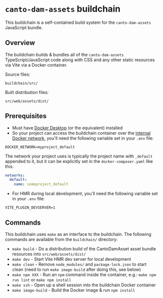 # `canto-dam-assets` buildchain

This buildchain is a self-contained build system for the `canto-dam-assets` JavaScript bundle.

## Overview

The buildchain builds & bundles all of the `canto-dam-assets` TypeScript/JavaScript code along with CSS and any other static resources via Vite via a Docker container.

Source files:

`buildchain/src/`

Built distribution files:

`src/web/assets/dist/`

## Prerequisites

- Must have [Docker Desktop](https://www.docker.com/products/docker-desktop/) (or the equivalent) installed
- So your project can access the buildchain container over the [internal Docker network](https://docs.docker.com/compose/networking/), you'll need the following variable set in your `.env` file:
```dotenv
DOCKER_NETWORK=myproject_default
```
The network your project uses is typically the project name with `_default` appended to it, but it can be explicitly set in the `docker-composer.yaml` like this:
```yaml
networks:
  default:
    name: someproject_default
```
- For HMR during local development, you'll need the following variable set in your `.env` file:
```dotenv
VITE_PLUGIN_DEVSERVER=1
```

## Commands

This buildchain uses `make` as an interface to the buildchain. The following commands are available from the `buildchain/` directory:

- `make build` - Do a distribution build of the CantoDamAsset asset bundle resources into `src/web/assets/dist/`
- `make dev` - Start Vite HMR dev server for local development
- `make clean` - Remove `node_modules/` and `package-lock.json` to start clean (need to run `make image-build` after doing this, see below)
- `make npm XXX` - Run an `npm` command inside the container, e.g.: `make npm run lint` or `make npm install`
- `make ssh` - Open up a shell session into the buildchain Docker container
- `make image-build` - Build the Docker image & run `npm install`
